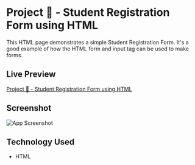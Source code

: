 # Project 🚀 - Student Registration Form using HTML

This HTML page demonstrates a simple Student Registration Form. It's a good example of how the HTML form and input tag can be used to make forms.


## Live Preview

[Project 🚀 - Student Registration Form using HTML](https://masum-dev-student-registration-form.netlify.app)


## Screenshot

![App Screenshot](Screenshot.png)


## Technology Used

* HTML